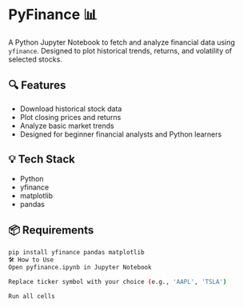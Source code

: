 # PyFinance 📊

A Python Jupyter Notebook to fetch and analyze financial data using `yfinance`. Designed to plot historical trends, returns, and volatility of selected stocks.

## 🔍 Features
- Download historical stock data
- Plot closing prices and returns
- Analyze basic market trends
- Designed for beginner financial analysts and Python learners

## 💡 Tech Stack
- Python
- yfinance
- matplotlib
- pandas

## 📦 Requirements
```bash
pip install yfinance pandas matplotlib
🛠 How to Use
Open pyfinance.ipynb in Jupyter Notebook

Replace ticker symbol with your choice (e.g., 'AAPL', 'TSLA')

Run all cells
